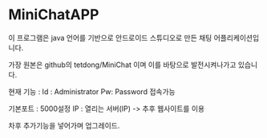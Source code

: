 # MiniChatAPP

이 프로그램은 java 언어를 기반으로 안드로이드 스튜디오로 만든 채팅 어플리케이션입니다.

가장 원본은 github의 tetdong/MiniChat 이며 이를 바탕으로 발전시켜나가고 있습니다.


현재 기능 : Id : Administrator Pw: Password 접속가능

기본포트 : 5000설정
IP : 열리는 서버(IP) -> 추후 웹사이트를 이용

차후 추가기능을 넣어가며 업그레이드.
